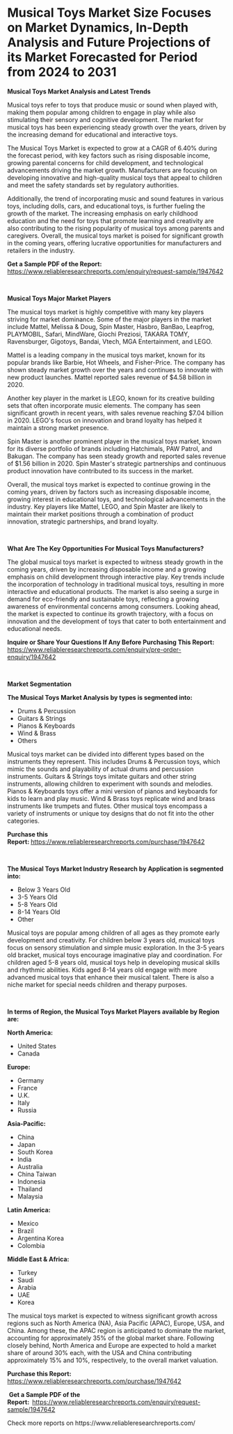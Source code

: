 <p><h1>Musical Toys Market Size Focuses on Market Dynamics, In-Depth Analysis and Future Projections of its Market Forecasted for Period from 2024 to 2031</h1></p><p><strong>Musical Toys Market Analysis and Latest Trends</strong></p>
<p><p>Musical toys refer to toys that produce music or sound when played with, making them popular among children to engage in play while also stimulating their sensory and cognitive development. The market for musical toys has been experiencing steady growth over the years, driven by the increasing demand for educational and interactive toys.</p><p>The Musical Toys Market is expected to grow at a CAGR of 6.40% during the forecast period, with key factors such as rising disposable income, growing parental concerns for child development, and technological advancements driving the market growth. Manufacturers are focusing on developing innovative and high-quality musical toys that appeal to children and meet the safety standards set by regulatory authorities.</p><p>Additionally, the trend of incorporating music and sound features in various toys, including dolls, cars, and educational toys, is further fueling the growth of the market. The increasing emphasis on early childhood education and the need for toys that promote learning and creativity are also contributing to the rising popularity of musical toys among parents and caregivers. Overall, the musical toys market is poised for significant growth in the coming years, offering lucrative opportunities for manufacturers and retailers in the industry.</p></p>
<p><strong>Get a Sample PDF of the Report:&nbsp;</strong> <a href="https://www.reliableresearchreports.com/enquiry/request-sample/1947642">https://www.reliableresearchreports.com/enquiry/request-sample/1947642</a></p>
<p>&nbsp;</p>
<p><strong>Musical Toys Major Market Players</strong></p>
<p><p>The musical toys market is highly competitive with many key players striving for market dominance. Some of the major players in the market include Mattel, Melissa & Doug, Spin Master, Hasbro, BanBao, Leapfrog, PLAYMOBIL, Safari, MindWare, Giochi Preziosi, TAKARA TOMY, Ravensburger, Gigotoys, Bandai, Vtech, MGA Entertainment, and LEGO.</p><p>Mattel is a leading company in the musical toys market, known for its popular brands like Barbie, Hot Wheels, and Fisher-Price. The company has shown steady market growth over the years and continues to innovate with new product launches. Mattel reported sales revenue of $4.58 billion in 2020.</p><p>Another key player in the market is LEGO, known for its creative building sets that often incorporate music elements. The company has seen significant growth in recent years, with sales revenue reaching $7.04 billion in 2020. LEGO's focus on innovation and brand loyalty has helped it maintain a strong market presence.</p><p>Spin Master is another prominent player in the musical toys market, known for its diverse portfolio of brands including Hatchimals, PAW Patrol, and Bakugan. The company has seen steady growth and reported sales revenue of $1.56 billion in 2020. Spin Master's strategic partnerships and continuous product innovation have contributed to its success in the market.</p><p>Overall, the musical toys market is expected to continue growing in the coming years, driven by factors such as increasing disposable income, growing interest in educational toys, and technological advancements in the industry. Key players like Mattel, LEGO, and Spin Master are likely to maintain their market positions through a combination of product innovation, strategic partnerships, and brand loyalty.</p></p>
<p>&nbsp;</p>
<p><strong>What Are The Key Opportunities For Musical Toys Manufacturers?</strong></p>
<p><p>The global musical toys market is expected to witness steady growth in the coming years, driven by increasing disposable income and a growing emphasis on child development through interactive play. Key trends include the incorporation of technology in traditional musical toys, resulting in more interactive and educational products. The market is also seeing a surge in demand for eco-friendly and sustainable toys, reflecting a growing awareness of environmental concerns among consumers. Looking ahead, the market is expected to continue its growth trajectory, with a focus on innovation and the development of toys that cater to both entertainment and educational needs.</p></p>
<p><strong>Inquire or Share Your Questions If Any Before Purchasing This Report:</strong> <a href="https://www.reliableresearchreports.com/enquiry/pre-order-enquiry/1947642">https://www.reliableresearchreports.com/enquiry/pre-order-enquiry/1947642</a></p>
<p>&nbsp;</p>
<p><strong>Market Segmentation</strong></p>
<p><strong>The Musical Toys Market Analysis by types is segmented into:</strong></p>
<p><ul><li>Drums & Percussion</li><li>Guitars & Strings</li><li>Pianos & Keyboards</li><li>Wind & Brass</li><li>Others</li></ul></p>
<p><p>Musical toys market can be divided into different types based on the instruments they represent. This includes Drums & Percussion toys, which mimic the sounds and playability of actual drums and percussion instruments. Guitars & Strings toys imitate guitars and other string instruments, allowing children to experiment with sounds and melodies. Pianos & Keyboards toys offer a mini version of pianos and keyboards for kids to learn and play music. Wind & Brass toys replicate wind and brass instruments like trumpets and flutes. Other musical toys encompass a variety of instruments or unique toy designs that do not fit into the other categories.</p></p>
<p><strong>Purchase this Report:&nbsp;</strong><a href="https://www.reliableresearchreports.com/purchase/1947642">https://www.reliableresearchreports.com/purchase/1947642</a></p>
<p>&nbsp;</p>
<p><strong>The Musical Toys Market Industry Research by Application is segmented into:</strong></p>
<p><ul><li>Below 3 Years Old</li><li>3-5 Years Old</li><li>5-8 Years Old</li><li>8-14 Years Old</li><li>Other</li></ul></p>
<p><p>Musical toys are popular among children of all ages as they promote early development and creativity. For children below 3 years old, musical toys focus on sensory stimulation and simple music exploration. In the 3-5 years old bracket, musical toys encourage imaginative play and coordination. For children aged 5-8 years old, musical toys help in developing musical skills and rhythmic abilities. Kids aged 8-14 years old engage with more advanced musical toys that enhance their musical talent. There is also a niche market for special needs children and therapy purposes.</p></p>
<p>&nbsp;</p>
<p><strong>In terms of Region, the Musical Toys Market Players available by Region are:</strong></p>
<p>
    <p> <strong> North America: </strong>
        <ul>
            <li>United States</li>
            <li>Canada</li>
        </ul>
        </p> 
    <p> <strong> Europe: </strong>
        <ul>
            <li>Germany</li>
            <li>France</li>
            <li>U.K.</li>
            <li>Italy</li>
            <li>Russia</li>
        </ul>
        </p> 
    <p> <strong> Asia-Pacific: </strong>
        <ul>
            <li>China</li>
            <li>Japan</li>
            <li>South Korea</li>
            <li>India</li>
            <li>Australia</li>
            <li>China Taiwan</li>
            <li>Indonesia</li>
            <li>Thailand</li>
            <li>Malaysia</li>
        </ul>
        </p> 
    <p> <strong> Latin America: </strong>
        <ul>
            <li>Mexico</li>
            <li>Brazil</li>
            <li>Argentina Korea</li>
            <li>Colombia</li>
        </ul>
        </p> 
    <p> <strong> Middle East & Africa: </strong>
        <ul>
            <li>Turkey</li>
            <li>Saudi</li>
            <li>Arabia</li>
            <li>UAE</li>
            <li>Korea</li>
        </ul>
    </p>
    </p>
<p><p>The musical toys market is expected to witness significant growth across regions such as North America (NA), Asia Pacific (APAC), Europe, USA, and China. Among these, the APAC region is anticipated to dominate the market, accounting for approximately 35% of the global market share. Following closely behind, North America and Europe are expected to hold a market share of around 30% each, with the USA and China contributing approximately 15% and 10%, respectively, to the overall market valuation.</p></p>
<p><strong>Purchase this Report: </strong><a href="https://www.reliableresearchreports.com/purchase/1947642">https://www.reliableresearchreports.com/purchase/1947642</a></p>
<p>&nbsp;<strong>Get a Sample PDF of the Report:&nbsp;&nbsp;</strong><a href="https://www.reliableresearchreports.com/enquiry/request-sample/1947642">https://www.reliableresearchreports.com/enquiry/request-sample/1947642</a></p>
<p><strong></strong></p>
<p>Check more reports on https://www.reliableresearchreports.com/</p>